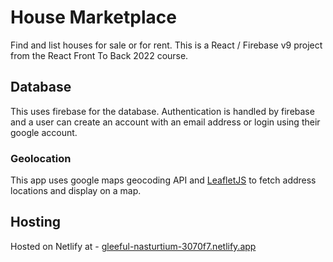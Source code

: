 # House Marketplace

Find and list houses for sale or for rent. This is a React / Firebase v9 project from the React Front To Back 2022 course.

## Database
This uses firebase for the database. Authentication is handled by firebase and a user can create an account with an email address or login using their google account.

### Geolocation

This app uses google maps geocoding API and [LeafletJS](https://leafletjs.com/) to fetch address locations and display on a map. 

## Hosting
Hosted on Netlify at - [gleeful-nasturtium-3070f7.netlify.app](https://gleeful-nasturtium-3070f7.netlify.app)
